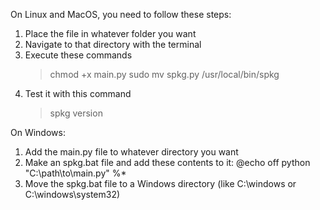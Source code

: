 On Linux and MacOS, you need to follow these steps:
  1. Place the file in whatever folder you want
  2. Navigate to that directory with the terminal
  3. Execute these commands
     > chmod +x main.py
     > sudo mv spkg.py /usr/local/bin/spkg
  4. Test it with this command
     > spkg version


On Windows:
  1. Add the main.py file to whatever directory you want
  2. Make an spkg.bat file and add these contents to it:
       @echo off
       python "C:\path\to\main.py" %*
  3. Move the spkg.bat file to a Windows directory (like C:\windows or C:\windows\system32)
